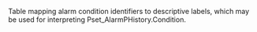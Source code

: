 Table mapping alarm condition identifiers to descriptive labels, which may be used for interpreting Pset_AlarmPHistory.Condition.
